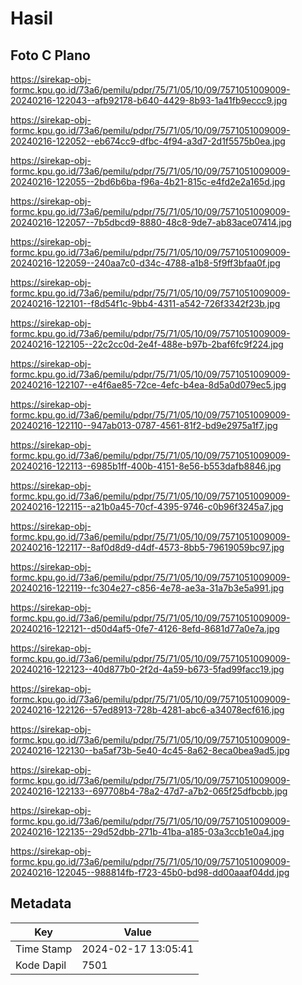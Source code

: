 # Hasil

## Foto C Plano

https://sirekap-obj-formc.kpu.go.id/73a6/pemilu/pdpr/75/71/05/10/09/7571051009009-20240216-122043--afb92178-b640-4429-8b93-1a41fb9eccc9.jpg

https://sirekap-obj-formc.kpu.go.id/73a6/pemilu/pdpr/75/71/05/10/09/7571051009009-20240216-122052--eb674cc9-dfbc-4f94-a3d7-2d1f5575b0ea.jpg

https://sirekap-obj-formc.kpu.go.id/73a6/pemilu/pdpr/75/71/05/10/09/7571051009009-20240216-122055--2bd6b6ba-f96a-4b21-815c-e4fd2e2a165d.jpg

https://sirekap-obj-formc.kpu.go.id/73a6/pemilu/pdpr/75/71/05/10/09/7571051009009-20240216-122057--7b5dbcd9-8880-48c8-9de7-ab83ace07414.jpg

https://sirekap-obj-formc.kpu.go.id/73a6/pemilu/pdpr/75/71/05/10/09/7571051009009-20240216-122059--240aa7c0-d34c-4788-a1b8-5f9ff3bfaa0f.jpg

https://sirekap-obj-formc.kpu.go.id/73a6/pemilu/pdpr/75/71/05/10/09/7571051009009-20240216-122101--f8d54f1c-9bb4-4311-a542-726f3342f23b.jpg

https://sirekap-obj-formc.kpu.go.id/73a6/pemilu/pdpr/75/71/05/10/09/7571051009009-20240216-122105--22c2cc0d-2e4f-488e-b97b-2baf6fc9f224.jpg

https://sirekap-obj-formc.kpu.go.id/73a6/pemilu/pdpr/75/71/05/10/09/7571051009009-20240216-122107--e4f6ae85-72ce-4efc-b4ea-8d5a0d079ec5.jpg

https://sirekap-obj-formc.kpu.go.id/73a6/pemilu/pdpr/75/71/05/10/09/7571051009009-20240216-122110--947ab013-0787-4561-81f2-bd9e2975a1f7.jpg

https://sirekap-obj-formc.kpu.go.id/73a6/pemilu/pdpr/75/71/05/10/09/7571051009009-20240216-122113--6985b1ff-400b-4151-8e56-b553dafb8846.jpg

https://sirekap-obj-formc.kpu.go.id/73a6/pemilu/pdpr/75/71/05/10/09/7571051009009-20240216-122115--a21b0a45-70cf-4395-9746-c0b96f3245a7.jpg

https://sirekap-obj-formc.kpu.go.id/73a6/pemilu/pdpr/75/71/05/10/09/7571051009009-20240216-122117--8af0d8d9-d4df-4573-8bb5-79619059bc97.jpg

https://sirekap-obj-formc.kpu.go.id/73a6/pemilu/pdpr/75/71/05/10/09/7571051009009-20240216-122119--fc304e27-c856-4e78-ae3a-31a7b3e5a991.jpg

https://sirekap-obj-formc.kpu.go.id/73a6/pemilu/pdpr/75/71/05/10/09/7571051009009-20240216-122121--d50d4af5-0fe7-4126-8efd-8681d77a0e7a.jpg

https://sirekap-obj-formc.kpu.go.id/73a6/pemilu/pdpr/75/71/05/10/09/7571051009009-20240216-122123--40d877b0-2f2d-4a59-b673-5fad99facc19.jpg

https://sirekap-obj-formc.kpu.go.id/73a6/pemilu/pdpr/75/71/05/10/09/7571051009009-20240216-122126--57ed8913-728b-4281-abc6-a34078ecf616.jpg

https://sirekap-obj-formc.kpu.go.id/73a6/pemilu/pdpr/75/71/05/10/09/7571051009009-20240216-122130--ba5af73b-5e40-4c45-8a62-8eca0bea9ad5.jpg

https://sirekap-obj-formc.kpu.go.id/73a6/pemilu/pdpr/75/71/05/10/09/7571051009009-20240216-122133--697708b4-78a2-47d7-a7b2-065f25dfbcbb.jpg

https://sirekap-obj-formc.kpu.go.id/73a6/pemilu/pdpr/75/71/05/10/09/7571051009009-20240216-122135--29d52dbb-271b-41ba-a185-03a3ccb1e0a4.jpg

https://sirekap-obj-formc.kpu.go.id/73a6/pemilu/pdpr/75/71/05/10/09/7571051009009-20240216-122045--988814fb-f723-45b0-bd98-dd00aaaf04dd.jpg


## Metadata

| Key        | Value               |
| ---------- | ------------------- |
| Time Stamp | 2024-02-17 13:05:41 |
| Kode Dapil | 7501                |



